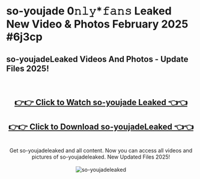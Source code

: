 # so-youjade 0𝚗𝚕𝚢*𝚏𝚊𝚗𝚜 Leaked New Video & Photos February 2025 #6j3cp

<h2>so-youjadeLeaked Videos And Photos - Update Files 2025!</h2>
<br>
<div align="center">
<h2><a href="https://mediaupload.pro?title=so-youjade&ref=11F" rel="nofollow">👉👉 Click to Watch so-youjade Leaked 👈👈</a></h2>
<h2><a href="https://mediaupload.pro?title=so-youjade&ref=11F" rel="nofollow">👉👉 Click to Download so-youjadeLeaked 👈👈</a></h2>
<br>
Get so-youjadeleaked and all content. Now you can access all videos and pictures of so-youjadeleaked. New Updated Files 2025!
<br>
<br>
<a href="https://mediaupload.pro?title=so-youjade&ref=11F" rel="nofollow" data-target="animated-image.originalLink"><img src="https://i.ibb.co/Gkj2r4b/banner.png" alt="so-youjadeleaked" style="max-width: 100%; display: inline-block;" data-target="animated-image.originalImage"></a>
</div>
<br>

